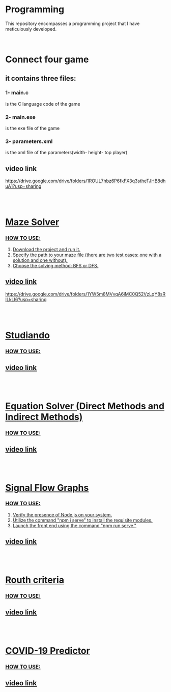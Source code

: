 # Programming
This repository encompasses a programming project that I have meticulously developed.

<br>

# Connect four game
## it contains three files:
### 1- main.c
is the C language code of the game
### 2- main.exe
is the exe file of the game
### 3- parameters.xml
is the xml file of the parameters(width- height- top player)

## video link
<u>https://drive.google.com/drive/folders/1ROUL7hbz6P6fkFX3q3stheTJHB8dhuA1?usp=sharing<u>

<br>
<br>

# Maze Solver
### HOW TO USE:
1. Download the project and run it.
2. Specify the path to your maze file (there are two test cases: one with a solution and one without).
3. Choose the solving method: BFS or DFS.   

## video link
<u>https://drive.google.com/drive/folders/1YW5m8MVvqA6iMC0Q52VzLqY8sRILkLI6?usp=sharing<u>

<br>
<br>

# Studiando 
### HOW TO USE:

## video link

<br>
<br>

# Equation Solver (Direct Methods and Indirect Methods)
### HOW TO USE:

## video link

<br>
<br>

# Signal Flow Graphs 
### HOW TO USE:
1. Verify the presence of Node.js on your system.
2. Utilize the command "npm i serve" to install the requisite modules.
3. Launch the front end using the command "npm run serve."

## video link

<br>
<br>

# Routh criteria
### HOW TO USE:

## video link

<br>
<br>

# COVID-19 Predictor 
### HOW TO USE:

## video link
